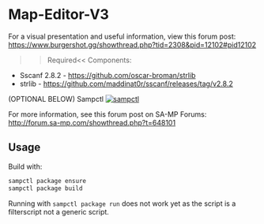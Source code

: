 # Map-Editor-V3
For a visual presentation and useful information, view this forum post: https://www.burgershot.gg/showthread.php?tid=2308&pid=12102#pid12102

>>Required<< Components:
* Sscanf 2.8.2 - https://github.com/oscar-broman/strlib
* strlib - https://github.com/maddinat0r/sscanf/releases/tag/v2.8.2

(OPTIONAL BELOW)
Sampctl
[![sampctl](https://shields.southcla.ws/badge/sampctl-Map--Editor--V3-2f2f2f.svg?style=for-the-badge)](https://github.com/fusez/Map-Editor-V3)

For more information, see this forum post on SA-MP Forums:
http://forum.sa-mp.com/showthread.php?t=648101

## Usage

Build with:

```bash
sampctl package ensure
sampctl package build
```

Running with `sampctl package run` does not work yet as the script is a
filterscript not a generic script.
